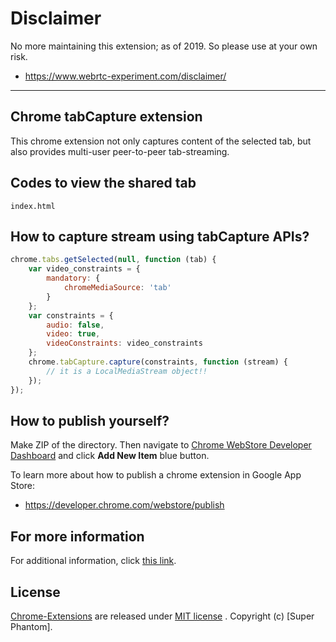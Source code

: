 # Disclaimer

No more maintaining this extension; as of 2019. So please use at your own risk.

* https://www.webrtc-experiment.com/disclaimer/

----

## Chrome tabCapture extension

This chrome extension not only captures content of the selected tab, but also provides multi-user peer-to-peer tab-streaming.

## Codes to view the shared tab

```
index.html
```

## How to capture stream using tabCapture APIs?

```javascript
chrome.tabs.getSelected(null, function (tab) {
    var video_constraints = {
        mandatory: {
            chromeMediaSource: 'tab'
        }
    };
    var constraints = {
        audio: false,
        video: true,
        videoConstraints: video_constraints
    };
    chrome.tabCapture.capture(constraints, function (stream) {
        // it is a LocalMediaStream object!!
    });
});
```

## How to publish yourself?

Make ZIP of the directory. Then navigate to [Chrome WebStore Developer Dashboard](https://chrome.google.com/webstore/developer/dashboard) and click **Add New Item** blue button.

To learn more about how to publish a chrome extension in Google App Store:

* https://developer.chrome.com/webstore/publish

## For more information

For additional information, click [this link](https://github.com/Super-Phantoms/ChromeExtension-WebRTC/blob/7cd04a81b30cdca2db159eb746e2714307640767/Chrome-Extensions/desktopCapture/README.md).

## License

[Chrome-Extensions](https://github.com/Super-Phantoms/ChromeExtension-WebRTC) are released under [MIT license](https://github.com/Super-Phantoms/ChromeExtension-WebRTC/blob/master/LICENSE) . Copyright (c) [Super Phantom].
